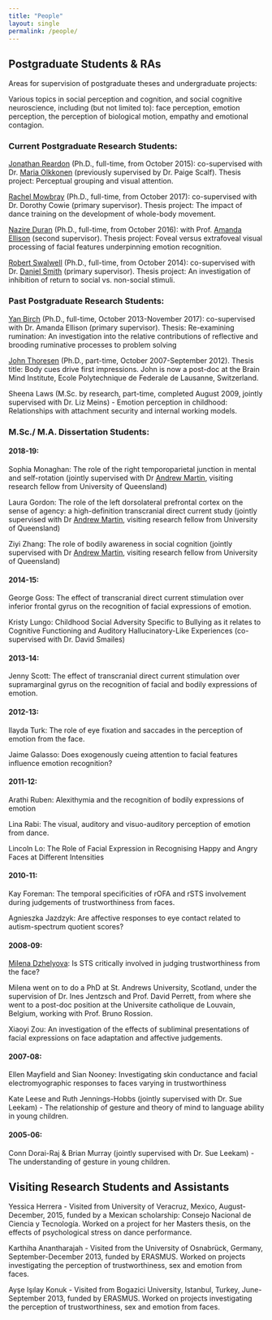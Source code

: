 ```yaml
---
title: "People"
layout: single
permalink: /people/
---
```


## Postgraduate Students & RAs

Areas for supervision of postgraduate theses and undergraduate projects:

Various topics in social perception and cognition, and social cognitive neuroscience, including (but not limited to): face perception, emotion perception, the perception of biological motion, empathy and emotional contagion.


### Current Postgraduate Research Students:

[Jonathan Reardon](https://www.dur.ac.uk/psychology/staff/profile/?id=14443) (Ph.D., full-time, from October 2015): co-supervised with Dr. [Maria Olkkonen](https://www.dur.ac.uk/psychology/staff/profile/?id=14131) (previously supervised by Dr. Paige Scalf). Thesis project: Perceptual grouping and visual attention.

[Rachel Mowbray](https://www.dur.ac.uk/psychology/staff/profile/?id=16720) (Ph.D., full-time, from October 2017): co-supervised with Dr. Dorothy Cowie (primary supervisor). Thesis project: The impact of dance training on the development of whole-body movement.

[Nazire Duran](https://www.dur.ac.uk/psychology/staff/profile/?id=15229) (Ph.D., full-time, from October 2016): with Prof. [Amanda Ellison](https://www.dur.ac.uk/psychology/staff/profile/?id=1932) (second supervisor). Thesis project: Foveal versus extrafoveal visual processing of facial features underpinning emotion recognition.

[Robert Swalwell](https://www.dur.ac.uk/psychology/staff/profile/?id=13485) (Ph.D., full-time, from October 2014): co-supervised with Dr. [Daniel Smith](https://www.dur.ac.uk/psychology/staff/profile/?id=2836) (primary supervisor). Thesis project: An investigation of inhibition of return to social vs. non-social stimuli.


### Past Postgraduate Research Students:

[Yan Birch](https://www.researchgate.net/profile/Yan_Birch "Yan Birch") (Ph.D., full-time, October 2013-November 2017): co-supervised with Dr. Amanda Ellison (primary supervisor). Thesis: Re-examining rumination: An investigation into the relative contributions of reflective and brooding ruminative processes to problem solving

[John Thoresen](http://epfl.academia.edu/JohnThoresen "John Thoresen") (Ph.D., part-time, October 2007-September 2012). Thesis title: Body cues drive first impressions. John is now a post-doc at the Brain Mind Institute, Ecole Polytechnique de Federale de Lausanne, Switzerland.

Sheena Laws (M.Sc. by research, part-time, completed August 2009, jointly supervised with Dr. Liz Meins) - Emotion perception in childhood: Relationships with attachment security and internal working models.


### M.Sc./ M.A. Dissertation Students:

#### 2018-19:
Sophia Monaghan: The role of the right temporoparietal junction in mental and self-rotation (jointly supervised with Dr [Andrew Martin](https://scholar.google.co.uk/citations?user=YcjFXKkAAAAJ&hl=en), visiting research fellow from University of Queensland)

Laura Gordon: The role of the left dorsolateral prefrontal cortex on the sense of agency: a high-definition transcranial direct current study (jointly supervised with Dr [Andrew Martin](https://scholar.google.co.uk/citations?user=YcjFXKkAAAAJ&hl=en), visiting research fellow from University of Queensland)

Ziyi Zhang: The role of bodily awareness in social cognition (jointly supervised with Dr [Andrew Martin](https://scholar.google.co.uk/citations?user=YcjFXKkAAAAJ&hl=en), visiting research fellow from University of Queensland)

#### 2014-15:

George Goss: The effect of transcranial direct current stimulation over inferior frontal gyrus on the recognition of facial expressions of emotion.

Kristy Lungo: Childhood Social Adversity Specific to Bullying as it relates to Cognitive Functioning and Auditory Hallucinatory-Like Experiences (co-supervised with Dr. David Smailes)

#### 2013-14:

Jenny Scott: The effect of transcranial direct current stimulation over supramarginal gyrus on the recognition of facial and bodily expressions of emotion.

#### 2012-13:

Ilayda Turk: The role of eye fixation and saccades in the perception of emotion from the face.

Jaime Galasso: Does exogenously cueing attention to facial features influence emotion recognition?

#### 2011-12:

Arathi Ruben: Alexithymia and the recognition of bodily expressions of emotion

Lina Rabi: The visual, auditory and visuo-auditory perception of emotion from dance.

Lincoln Lo: The Role of Facial Expression in Recognising Happy and Angry Faces at Different Intensities

#### 2010-11:

Kay Foreman: The temporal specificities of rOFA and rSTS involvement during judgements of trustworthiness from faces.

Agnieszka Jazdzyk: Are affective responses to eye contact related to autism-spectrum quotient scores?

#### 2008-09:

[Milena Dzhelyova](https://scholar.google.co.uk/citations?user=As6mn30AAAAJ&hl=en "Milena Dzhelyova"): Is STS critically involved in judging trustworthiness from the face?

  Milena went on to do a PhD at St. Andrews University, Scotland, under the supervision of Dr. Ines Jentzsch and Prof. David Perrett, from where she went to a post-doc position at the Universite catholique de Louvain, Belgium, working with Prof. Bruno Rossion.

Xiaoyi Zou: An investigation of the effects of subliminal presentations of facial expressions on face adaptation and affective judgements.

#### 2007-08:

Ellen Mayfield and Sian Nooney: Investigating skin conductance and facial electromyographic responses to faces varying in trustworthiness

Kate Leese and Ruth Jennings-Hobbs (jointly supervised with Dr. Sue Leekam) - The relationship of gesture and theory of mind to language ability in young children.

#### 2005-06:

Conn Dorai-Raj & Brian Murray (jointly supervised with Dr. Sue Leekam) - The understanding of gesture in young children.


## Visiting Research Students and Assistants

Yessica Herrera - Visited from University of Veracruz, Mexico, August-December, 2015, funded by a Mexican scholarship: Consejo Nacional de Ciencia y Tecnología. Worked on a project for her Masters thesis, on the effects of psychological stress on dance performance.

Karthiha Anantharajah - Visited from the University of Osnabrück, Germany, September-December 2013, funded by ERASMUS. Worked on projects investigating the perception of trustworthiness, sex and emotion from faces.

Ayşe Işılay Konuk - Visited from Bogazici University, Istanbul, Turkey, June-September 2013, funded by ERASMUS. Worked on projects investigating the perception of trustworthiness, sex and emotion from faces.


